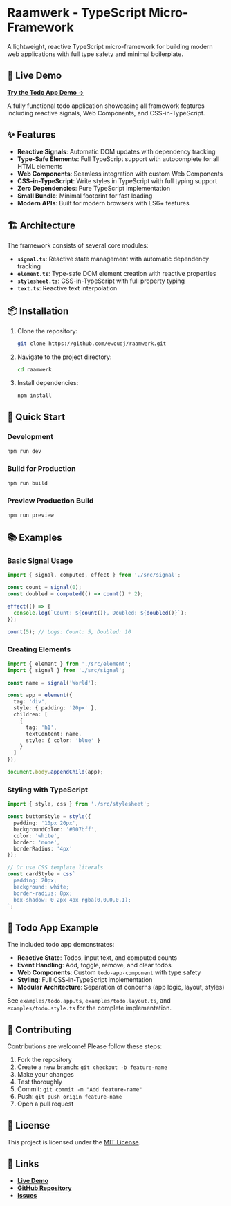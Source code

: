 # Raamwerk - TypeScript Micro-Framework

A lightweight, reactive TypeScript micro-framework for building modern web applications with full type safety and minimal boilerplate.

## 🚀 Live Demo

**[Try the Todo App Demo →](https://ewoudj.github.io/raamwerk/)**

A fully functional todo application showcasing all framework features including reactive signals, Web Components, and CSS-in-TypeScript.

## ✨ Features

- **Reactive Signals**: Automatic DOM updates with dependency tracking
- **Type-Safe Elements**: Full TypeScript support with autocomplete for all HTML elements
- **Web Components**: Seamless integration with custom Web Components
- **CSS-in-TypeScript**: Write styles in TypeScript with full typing support
- **Zero Dependencies**: Pure TypeScript implementation
- **Small Bundle**: Minimal footprint for fast loading
- **Modern APIs**: Built for modern browsers with ES6+ features

## 🏗️ Architecture

The framework consists of several core modules:

- **`signal.ts`**: Reactive state management with automatic dependency tracking
- **`element.ts`**: Type-safe DOM element creation with reactive properties
- **`stylesheet.ts`**: CSS-in-TypeScript with full property typing
- **`text.ts`**: Reactive text interpolation

## 📦 Installation

1. Clone the repository:
    ```bash
    git clone https://github.com/ewoudj/raamwerk.git
    ```
2. Navigate to the project directory:
    ```bash
    cd raamwerk
    ```
3. Install dependencies:
    ```bash
    npm install
    ```

## 🚀 Quick Start

### Development
```bash
npm run dev
```

### Build for Production
```bash
npm run build
```

### Preview Production Build
```bash
npm run preview
```

## 📚 Examples

### Basic Signal Usage
```typescript
import { signal, computed, effect } from './src/signal';

const count = signal(0);
const doubled = computed(() => count() * 2);

effect(() => {
  console.log(`Count: ${count()}, Doubled: ${doubled()}`);
});

count(5); // Logs: Count: 5, Doubled: 10
```

### Creating Elements
```typescript
import { element } from './src/element';
import { signal } from './src/signal';

const name = signal('World');

const app = element({
  tag: 'div',
  style: { padding: '20px' },
  children: [
    {
      tag: 'h1',
      textContent: name,
      style: { color: 'blue' }
    }
  ]
});

document.body.appendChild(app);
```

### Styling with TypeScript
```typescript
import { style, css } from './src/stylesheet';

const buttonStyle = style({
  padding: '10px 20px',
  backgroundColor: '#007bff',
  color: 'white',
  border: 'none',
  borderRadius: '4px'
});

// Or use CSS template literals
const cardStyle = css`
  padding: 20px;
  background: white;
  border-radius: 8px;
  box-shadow: 0 2px 4px rgba(0,0,0,0.1);
`;
```

## 🎯 Todo App Example

The included todo app demonstrates:

- **Reactive State**: Todos, input text, and computed counts
- **Event Handling**: Add, toggle, remove, and clear todos
- **Web Components**: Custom `todo-app-component` with type safety
- **Styling**: Full CSS-in-TypeScript implementation
- **Modular Architecture**: Separation of concerns (app logic, layout, styles)

See `examples/todo.app.ts`, `examples/todo.layout.ts`, and `examples/todo.style.ts` for the complete implementation.

## 🤝 Contributing

Contributions are welcome! Please follow these steps:

1. Fork the repository
2. Create a new branch: `git checkout -b feature-name`
3. Make your changes
4. Test thoroughly
5. Commit: `git commit -m "Add feature-name"`
6. Push: `git push origin feature-name`
7. Open a pull request

## 📄 License

This project is licensed under the [MIT License](LICENSE).

## 🔗 Links

- **[Live Demo](https://ewoudj.github.io/raamwerk/)**
- **[GitHub Repository](https://github.com/ewoudj/raamwerk)**
- **[Issues](https://github.com/ewoudj/raamwerk/issues)**